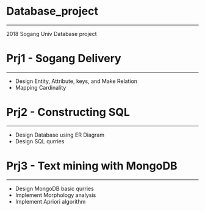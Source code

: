 # Database_project
-----------------------
2018 Sogang Univ Database project

# Prj1 - Sogang Delivery
-------------------------
- Design Entity, Attribute, keys, and Make Relation
- Mapping Cardinality

# Prj2 - Constructing SQL
-----------------------
- Design Database using ER Diagram
- Design SQL qurries

# Prj3 - Text mining with MongoDB
------------------------
- Design MongoDB basic qurries
- Implement Morphology analysis
- Implement Apriori algorithm
